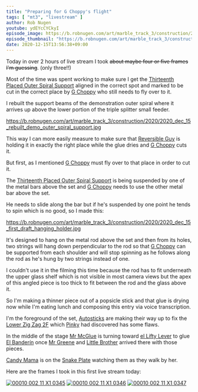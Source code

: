 ```yaml
---
title: "Preparing for G Choppy's flight"
tags: [ "mt3", "livestream" ]
author: Rob Nugen
youtube: ydEYcCYCkyI
episode_image: https://b.robnugen.com/art/marble_track_3/construction/2020/2020_dec_15_first_draft_hanging_holder.jpg
episode_thumbnail: "https://b.robnugen.com/art/marble_track_3/construction/2020/thumbs/2020_dec_15_first_draft_hanging_holder.jpg"
date: 2020-12-15T13:56:38+09:00
---
```


Today in over 2 hours of live stream I took ~~about maybe four or five
frames I'm guessing~~.   (only three!!)

Most of the time was spent working to make sure I get the [Thirteenth Placed Outer Spiral Support](/parts/thirteenth-placed-outer-spiral-support/) aligned in the correct spot and marked to be cut in the correct place by [G Choppy](/workers/g_choppy/) who still needs to fly over to it.

I rebuilt the support beams of the demonstration outer spiral where it arrives up above the lower portion of the triple splitter small feeder.

https://b.robnugen.com/art/marble_track_3/construction/2020/2020_dec_15_rebuilt_demo_outer_spiral_support.jpg


This way I can more easily measure to make sure that [Reversible Guy](/workers/reversible/) is holding it in exactly the right place while the glue dries and [G Choppy](/workers/g_choppy/) cuts it.

But first, as I mentioned [G Choppy](/workers/g_choppy/) must fly over to that place in order to cut it.

The [Thirteenth Placed Outer Spiral Support](/parts/thirteenth-placed-outer-spiral-support/) is being suspended by one of the metal bars above the set and [G Choppy](/workers/g_choppy/) needs to use the other metal bar above the set.

He needs to slide along the bar but if he's suspended by one point he tends to spin which is no good, so I made this:

https://b.robnugen.com/art/marble_track_3/construction/2020/2020_dec_15_first_draft_hanging_holder.jpg

It's designed to hang on the metal rod above the set and then from its holes, two strings will hang down perpendicular to the rod so that [G Choppy](/workers/g_choppy/) can be supported from each shoulder and will stop spinning as he follows along the rod as he's hung by two strings instead of one.

I couldn't use it in the filming this time because the rod has to fit underneath the upper glass shelf which is not visible in most camera views but the apex of this angled piece is too thick to fit between the rod and the glass above it.

So I'm making a thinner piece out of a popsicle stick and that glue is drying now while I'm eating lunch and composing this entry via voice transcription.

I'm the foreground of the set, [Autosticks](/workers/autosticks/) are making their way up to fix the [Lower Zig Zag 2F](/parts/lower-zig-zag-2f/) which [Pinky](/workers/pinky/) had discovered has some flaws.

In the middle of the stage [Mr McGlue](/workers/mr_mcglue/) is turning toward [el Lifty Lever](/parts/el-lifty-lever/) to glue [El Banderín](/parts/el-banderín/) once [Mr Greene](/workers/mr_greene/) and [Little Brother](/workers/lil_brother/) arrived there with those pieces.

[Candy Mama](/workers/candy_mama/) is on the [Snake Plate](/parts/snake_plate/) watching them as they walk by her.

Here are the frames I took in this first live stream today:

[![00010 002 11 X1 0345](//b.robnugen.com/art/marble_track_3/frames/2020/thumbs/00010_002_11_X1_0345.jpg)](//b.robnugen.com/art/marble_track_3/frames/2020/00010_002_11_X1_0345.jpg)
[![00010 002 11 X1 0346](//b.robnugen.com/art/marble_track_3/frames/2020/thumbs/00010_002_11_X1_0346.jpg)](//b.robnugen.com/art/marble_track_3/frames/2020/00010_002_11_X1_0346.jpg)
[![00010 002 11 X1 0347](//b.robnugen.com/art/marble_track_3/frames/2020/thumbs/00010_002_11_X1_0347.jpg)](//b.robnugen.com/art/marble_track_3/frames/2020/00010_002_11_X1_0347.jpg)
